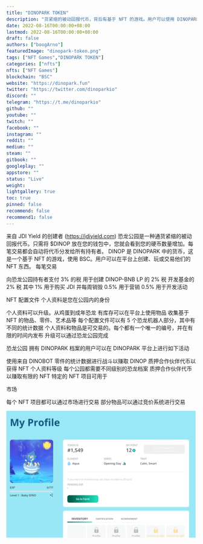 ```yaml
---
title: "DINOPARK TOKEN"
description: "货紧缩的被动回报代币，背后有基于 NFT 的游戏。用户可以使用 DINOPARK 代币创建、玩或交易他们的 NFT 东西。"
date: 2022-08-16T00:00:00+08:00
lastmod: 2022-08-16T00:00:00+08:00
draft: false
authors: ["boogArno"]
featuredImage: "dinopark-token.png"
tags: ["NFT Games","DINOPARK TOKEN"]
categories: ["nfts"]
nfts: ["NFT Games"]
blockchain: "BSC"
website: "https://dinopark.fun"
twitter: "https://twitter.com/dinoparkio"
discord: ""
telegram: "https://t.me/dinoparkio"
github: ""
youtube: ""
twitch: ""
facebook: ""
instagram: ""
reddit: ""
medium: ""
steam: ""
gitbook: ""
googleplay: ""
appstore: ""
status: "Live"
weight: 
lightgallery: true
toc: true
pinned: false
recommend: false
recommend1: false
---
```

来自 JDI Yield 的创建者 (https://jdiyield.com)
恐龙公园是一种通货紧缩的被动回报代币。只需将 $DINOP 放在您的钱包中，您就会看到您的硬币数量增加。每笔交易都会自动将代币分发给所有持有者。
DINOP 是 DINOPARK 中的货币，这是一个基于 NFT 的游戏，使用 BSC。用户可以在平台上创建、玩或交易他们的 NFT 东西。
每笔交易

  向恐龙公园持有者支付 3% 的税
  用于创建 DINOP-BNB LP 的 2% 税
  开发基金的 2% 税
  其中 1% 用于购买 JDI 并每周销毁 0.5% 用于营销 0.5% 用于开发活动

NFT 配置文件
个人资料是您在公园内的身份

  个人资料可以升级。从鸡蛋到成年恐龙
  有库存可以在平台上使用物品
  收集基于 NFT 的物品、零件、艺术品等
  每个配置文件可以有 5 个恐龙机器人部分，其中有不同的统计数据
  个人资料和物品是可交易的。每个都有一个唯一的编号，并在有限的时间内发布
  升级可以通过恐龙公园完成

恐龙公园
拥有 DINOPARK 档案的用户可以在 DINOPARK 平台上进行如下活动

  使用来自 DINOBOT 零件的统计数据进行战斗以赚取 DINOP
  质押合作伙伴代币以获得 NFT 个人资料等级
  每个公园都需要不同级别的恐龙档案
  质押合作伙伴代币以赚取有限的 NFT
  特定的 NFT 项目可用于

市场

  每个 NFT 项目都可以通过市场进行交易
  部分物品可以通过竞价系统进行交易

![dinoparktoken-dapp-games-bsc-image1_8032096f7b8bca9e6d85f85122eead36](dinoparktoken-dapp-games-bsc-image1_8032096f7b8bca9e6d85f85122eead36.png)